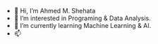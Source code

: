 - 👋 Hi, I’m Ahmed M. Shehata
- 👀 I’m interested in Programing & Data Analysis.
- 🌱 I’m currently learning Machine Learning & AI.
- 📫 

<!---
A0Sh/A0Sh is a ✨ special ✨ repository because its `README.md` (this file) appears on your GitHub profile.
You can click the Preview link to take a look at your changes.
--->
